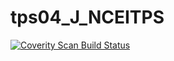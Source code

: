 # tps04_J_NCEITPS
<a href="https://scan.coverity.com/projects/wendyzhang1121-tps04_j_nceitps">
  <img alt="Coverity Scan Build Status"
       src="https://scan.coverity.com/projects/9595/badge.svg"/>
</a>
